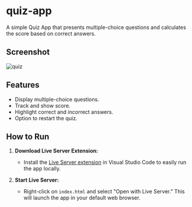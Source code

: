 # quiz-app
A simple Quiz App that presents multiple-choice questions and calculates the score based on correct answers.

## Screenshot
![quiz](https://github.com/user-attachments/assets/181d51a6-20ec-479e-9fca-a3083fccf4c9)

## Features
- Display multiple-choice questions.
- Track and show score.
- Highlight correct and incorrect answers.
- Option to restart the quiz.

## How to Run
1. **Download Live Server Extension:**
   - Install the [Live Server extension](https://marketplace.visualstudio.com/items?itemName=ritwickdey.LiveServer) in Visual Studio Code to easily run the app locally.

2. **Start Live Server:**
   - Right-click on `index.html` and select "Open with Live Server." This will launch the app in your default web browser.
